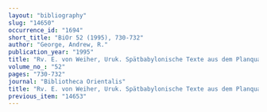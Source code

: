 ```yaml
---
layout: "bibliography"
slug: "14650"
occurrence_id: "1694"
short_title: "BiOr 52 (1995), 730-732"
author: "George, Andrew, R."
publication_year: "1995"
title: "Rv. E. von Weiher, Uruk. Spätbabylonische Texte aus dem Planquadrat U 18. Teil IV (AUWE 12, 1993)"
volume_no_: "52"
pages: "730-732"
journal: "Bibliotheca Orientalis"
title: "Rv. E. von Weiher, Uruk. Spätbabylonische Texte aus dem Planquadrat U 18. Teil IV (AUWE 12, 1993)"
previous_item: "14653"
---
```

